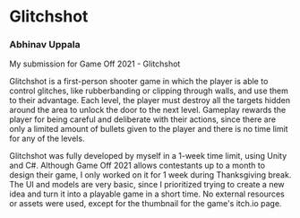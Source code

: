 # Glitchshot
### Abhinav Uppala
My submission for Game Off 2021 - Glitchshot

Glitchshot is a first-person shooter game in which the player is able to control glitches, like rubberbanding or clipping through walls, and use them to their advantage. Each level, the player must destroy all the targets hidden around the area to unlock the door to the next level. Gameplay rewards the player for being careful and deliberate with their actions, since there are only a limited amount of bullets given to the player and there is no time limit for any of the levels.

Glitchshot was fully developed by myself in a 1-week time limit, using Unity and C#. Although Game Off 2021 allows contestants up to a month to design their game, I only worked on it for 1 week during Thanksgiving break. The UI and models are very basic, since I prioritized trying to create a new idea and turn it into a playable game in a short time. No external resources or assets were used, except for the thumbnail for the game's itch.io page.
